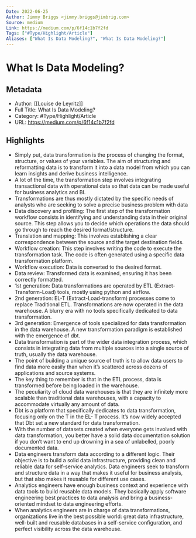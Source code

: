 ```yaml
---
Date: 2022-06-25
Author: Jimmy Briggs <jimmy.briggs@jimbrig.com>
Source: medium
Link: https://medium.com/p/6f14c1b7f2fd
Tags: ["#Type/Highlight/Article"]
Aliases: ["What Is Data Modeling?", "What Is Data Modeling?"]
---
```

# What Is Data Modeling?

## Metadata
- Author: [[Louise de Leyritz]]
- Full Title: What Is Data Modeling?
- Category: #Type/Highlight/Article
- URL: https://medium.com/p/6f14c1b7f2fd

## Highlights
- Simply put, data transformation is the process of changing the format, structure, or values of your variables. The aim of structuring and reformatting data is to transform it into a data model from which you can learn insights and derive business intelligence.
- A lot of the time, the transformation step involves integrating transactional data with operational data so that data can be made useful for business analytics and BI.
- Transformations are thus mostly dictated by the specific needs of analysts who are seeking to solve a precise business problem with data
- Data discovery and profiling: The first step of the transformation workflow consists in identifying and understanding data in their original source. This step allows you to decide which operations the data should go through to reach the desired format/structure.
- Translation and mapping: This involves establishing a clear correspondence between the source and the target destination fields.
- Workflow creation: This step involves writing the code to execute the transformation task. The code is often generated using a specific data transformation platform.
- Workflow execution: Data is converted to the desired format.
- Data review: Transformed data is examined, ensuring it has been correctly formatted.
- 1st generation: Data transformations are operated by ETL (Extract-Transform-Load) tools, mostly using python and airflow.
- 2nd generation: EL-T (Extract-Load-transform) processes come to replace Traditional ETL. Transformations are now operated in the data warehouse. A blurry era with no tools specifically dedicated to data transformation.
- 3rd generation: Emergence of tools specialized for data transformation in the data warehouse. A new transformation paradigm is established with the emergence of dbt.
- Data transformation is part of the wider data integration process, which consists in integrating data from multiple sources into a single source of truth, usually the data warehouse.
- The point of building a unique source of truth is to allow data users to find data more easily than when it’s scattered across dozens of applications and source systems.
- The key thing to remember is that in the ETL process, data is transformed before being loaded in the warehouse.
- The peculiarity of cloud data warehouses is that they are infinitely more scalable than traditional data warehouses, with a capacity to accommodate virtually any amount of data.
- Dbt is a platform that specifically dedicates to data transformation, focusing only on the T in the EL- T process. It’s now widely accepted that Dbt set a new standard for data transformation.
- With the number of datasets created when everyone gets involved with data transformation, you better have a solid data documentation solution if you don’t want to end up drowning in a sea of unlabelled, poorly documented data.
- Data engineers transform data according to a different logic. Their objective is to build a solid data infrastructure, providing clean and reliable data for self-service analytics. Data engineers seek to transform and structure data in a way that makes it useful for business analysis, but that also makes it reusable for different use cases.
- Analytics engineers have enough business context and experience with data tools to build reusable data models. They basically apply software engineering best practices to data analysis and bring a business-oriented mindset to data engineering efforts.
- When analytics engineers are in charge of data transformations, organizations live in the best possible world: great data infrastructure, well-built and reusable databases in a self-service configuration, and perfect visibility across the data warehouse.
